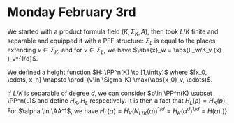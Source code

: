 # Monday February 3rd

We started with a product formula field $(K, \Sigma_K, A)$, then took $L/K$ finite and separable and equipped it with a PFF structure:
$\Sigma_L$ is equal to the places extending $v\in \Sigma_K$, and for $v\in \Sigma_L$, we have $\abs{x}_w = \abs{L_w/K_v (x)  }_v^{1/d}$.

We defined a height function $H: \PP^n(K) \to [1,\infty)$ where $[x_0, \cdots, x_n] \mapsto \prod_{v\in \Sigma_K} \max(\abs{x_0}_v, \cdots)$.

If $L/K$ is separable of degree $d$, we can consider $p\in \PP^n(K) \subset \PP^n(L)$ and define $H_K, H_L$ respectively.
It is then a fact that $H_L(p) = H_K(p)$.
For $\alpha \in \AA^1$, we have $H_L(\alpha) = H_K(N_{L/K}(\alpha))^{1/d} = H_K(\alpha^d)^{1/d} = H(\alpha)$.)}


